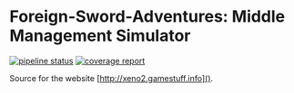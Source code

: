 # Foreign-Sword-Adventures: Middle Management Simulator

[![pipeline status](https://gitlab.com/gamestuff.info/xeno2/badges/master/pipeline.svg)](https://gitlab.com/gamestuff.info/xeno2/commits/master)
[![coverage report](https://gitlab.com/gamestuff.info/xeno2/badges/master/coverage.svg)](https://gitlab.com/gamestuff.info/xeno2/commits/master)

Source for the website [http://xeno2.gamestuff.info]().
